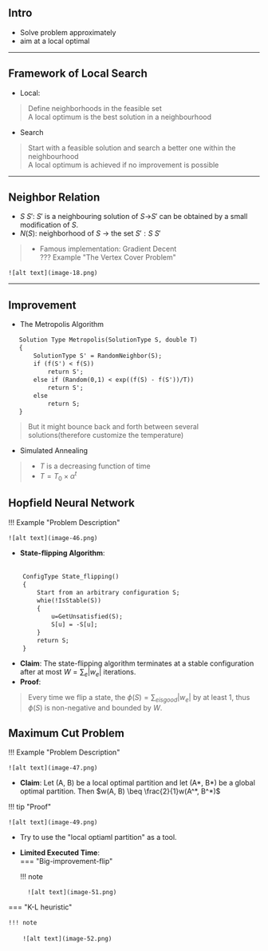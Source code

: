 ## Intro  
* Solve problem approximately  
* aim at a local optimal
---------------------------------------  
## Framework of Local Search  
* Local:  
> Define neighborhoods in the feasible set  
> A local optimum is the best solution in a neighbourhood  
* Search  
> Start with a feasible solution and search a better one within the neighbourhood  
> A local optimum is achieved if no improvement is possible  
------------------------------------  
## Neighbor Relation  
* $S ~ S'$: $S'$ is a neighbouring solution of $S$->$S'$ can be obtained by a small modification of $S$.  
* $N(S)$: neighborhood of $S$ -> the set ${S':S~S'}$  
> * Famous implementation: Gradient Decent  
??? Example "The Vertex Cover Problem"  

    ![alt text](image-18.png)  

-----------------------------------------  
## Improvement  
* The Metropolis Algorithm  
```less  
   Solution Type Metropolis(SolutionType S, double T)  
   {  
       SolutionType S' = RandomNeighbor(S);  
       if (f(S') < f(S))  
           return S';  
       else if (Random(0,1) < exp((f(S) - f(S'))/T))  
           return S';  
       else  
           return S;  
   }  
```    
> But it might bounce back and forth between several solutions(therefore customize the temperature)  

* Simulated Annealing   
> * $T$ is a decreasing function of time  
> * $T = T_0 \times \alpha^t$   

## Hopfield Neural Network
!!! Example "Problem Description"  
    
    ![alt text](image-46.png)  

* **State-flipping Algorithm**:  
``` less  

    ConfigType State_flipping()  
    {
        Start from an arbitrary configuration S;
        whie(!IsStable(S))
        {
            u=GetUnsatisfied(S);  
            S[u] = -S[u];
        }
        return S;
    }
```  
    
* **Claim**: The state-flipping algorithm terminates at a stable configuration after at most $W=\sum_e|w_e|$ iterations.  
* **Proof**:  
> Every time we flip a state, the $\phi(S)=\sum_{e is good}|w_e|$ by at least 1, thus $\phi(S)$ is non-negative and bounded by $W$.    

## Maximum Cut Problem  
!!! Example  "Problem Description"  

    ![alt text](image-47.png)  

* **Claim**: Let (A, B) be a local optimal partition and let (A*, B*) be a global optimal partition. Then $w(A, B) \beq \frac{2}{1}w(A^*, B^*)$   

!!! tip "Proof"  

    ![alt text](image-49.png)   
  
* Try to use the "local optiaml partition" as a tool.     

* **Limited Executed Time**:    
=== "Big-improvement-flip"  

    !!! note  

        ![alt text](image-51.png)    

=== "K-L heuristic"  

    !!! note  

        ![alt text](image-52.png)








    

